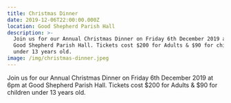 ```yaml
---
title: Christmas Dinner
date: 2019-12-06T22:00:00.000Z
location: Good Shepherd Parish Hall
description: >-
  Join us for our Annual Christmas Dinner on Friday 6th December 2019 at 6pm at
  Good Shepherd Parish Hall. Tickets cost $200 for Adults & $90 for children
  under 13 years old.
image: /img/christmas-dinner.jpeg
---
```

Join us for our Annual Christmas Dinner on Friday 6th December 2019 at 6pm at Good Shepherd Parish Hall. Tickets cost $200 for Adults & $90 for children under 13 years old.
